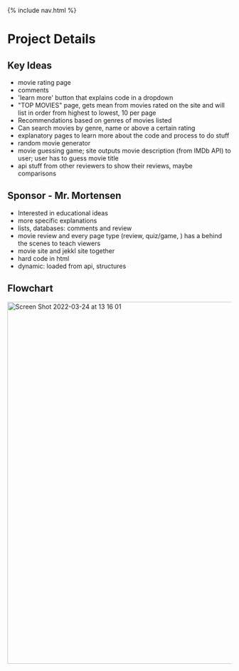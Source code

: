 {% include nav.html %}

# Project Details

## Key Ideas

- movie rating page
- comments
- 'learn more' button that explains code in a dropdown
- "TOP MOVIES" page, gets mean from movies rated on the site and will list in order from highest to lowest, 10 per page
- Recommendations based on genres of movies listed
- Can search movies by genre, name or above a certain rating
- explanatory pages to learn more about the code and process to do stuff
- random movie generator
- movie guessing game; site outputs movie description (from IMDb API) to user; user has to guess movie title
- api stuff from other reviewers to show their reviews, maybe comparisons

## Sponsor - Mr. Mortensen

- Interested in educational ideas
- more specific explanations
- lists, databases: comments and review
- movie review and every page type (review, quiz/game, ) has a behind the scenes to teach viewers
- movie site and jekkl site together
- hard code in html
- dynamic: loaded from api, structures 

## Flowchart
<img width="812" alt="Screen Shot 2022-03-24 at 13 16 01" src="https://user-images.githubusercontent.com/89234480/160020514-7dcb809a-39ae-4781-ac3e-00b6933c0202.png">
